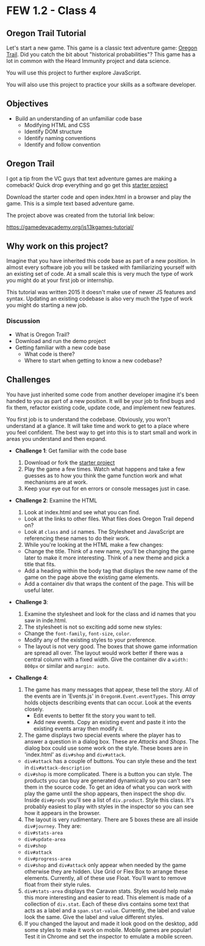 # FEW 1.2 - Class 4

## Oregon Trail Tutorial

Let's start a new game. This game is a classic text adventure game: [Oregon Trail](https://en.wikipedia.org/wiki/The_Oregon_Trail_(series)). Did you catch the bit about "historical probabilities"? This game has a lot in common with the Heard Immunity project and data science. 

You will use this project to further explore JavaScript. 

You will also use this project to practice your skills as a software developer.

## Objectives 

- Build an understanding of an unfamiliar code base
    - Modifying HTML and CSS 
    - Identify DOM structure 
    - Identify naming conventions
    - Identify and follow convention

## Oregon Trail

I got a tip from the VC guys that text adventure games are making a comeback! Quick drop everything and go get this [starter project](https://github.com/soggybag/oregon-trail-starter)

Download the starter code and open index.html in a browser and play the game. This is a simple text based adventure game. 

The project above was created from the tutorial link below:

https://gamedevacademy.org/js13kgames-tutorial/


## Why work on this project?  

Imagine that you have inherited this code base as part of a new position. In almost every software job you will be tasked with familiarizing yourself with an existing set of code. At a small scale this is very much the type of work you might do at your first job or internship. 

This tutorial was written 2015 it doesn't make use of newer JS features and syntax. Updating an existing codebase is also very much the type of work you might do starting a new job. 

### Discussion

- What is Oregon Trail?
- Download and run the demo project
- Getting familiar with a new code base
	- What code is there? 
	- Where to start when getting to know a new codebase? 

## Challenges 

You have just inherited some code from another developer imagine it's been handed to you as part of a new position. It will be your job to find bugs and fix them, refactor existing code, update code, and implement new features. 

You first job is to understand the codebase. Obviously, you won't understand at a glance. It will take time and work to get to a place where you feel confident. The best way to get into this is to start small and work in areas you understand and then expand. 

- **Challenge 1**: Get familiar with the code base
  1. Download or fork the [starter project](https://github.com/soggybag/oregon-trail-starter)
  2. Play the game a few times. Watch what happens and take a few guesses as to how you think the game function work and what mechanisms are at work. 
  3. Keep your eye out for en errors or console messages just in case. 

- **Challenge 2**: Examine the HTML
  1. Look at index.html and see what you can find. 
    - Look at the links to other files. What files does Oregon Trail depend on? 
    - Look at `class` and `id` names. The Stylesheet and JavaScript are referencing these names to do their work. 
  2. While you're looking at the HTML make a few changes: 
    - Change the title. Think of a new name, you'll be changing the game later to make it more interesting. Think of a new theme and pick a title that fits. 
    - Add a heading within the body tag that displays the new name of the game on the page above the existing game elements.   
    - Add a container div that wraps the content of the page. This will be useful later. 

- **Challenge 3**: 
  1. Examine the stylesheet and look for the class and id names that you saw in inde.html. 
  2. The stylesheet is not so exciting add some new styles:
    - Change the `font-family`, `font-size`, `color`.
    - Modify any of the existing styles to your preference. 
    - The layout is not very good. The boxes that showe game information are spread all over. The layout would work better if there was a central column with a fixed width. Give the container div a `width: 800px` or similar and `margin: auto`. 
    
- **Challenge 4**:
  1. The game has many messages that appear, these tell the story. All of the events are in 'Events.js' in `OregonH.Event.eventTypes`. This _array_ holds objects describing events that can occur. Look at the events closely.
        - Edit events to better fit the story you want to tell. 
        - Add new events. Copy an existing event and paste it into the existing events array then modify it. 
  1. The game displays two special events where the player has to answer a question in a dialog box. These are _Attacks_ and _Shops_. The dialog box could use some work on the style. These boxes are in 'index.html' as `div#shop` and `div#attack`.   
    - `div#attack` has a couple of buttons. You can style these and the text in `div#attack-description`
    - `div#shop` is more complicated. There is a button you can style. The products you can buy are generated dynamically so you can't see them in the source code. To get an idea of what you can work with play the game until the shop appears, then inspect the shop div. Inside `div#prods` you'll see a list of `div.product`. Style this class. It's probably easiest to play with styles in the inspector so you can see how it appears in the browser. 
  4. The layout is very rudimentary. There are 5 boxes these are all inside `div#journey`. They are: 
    - `div#stats-area`
    - `div#update-area`
    - `div#shop`
    - `div#attack`
    - `div#progress-area`
    - `div#shop` and `div#attack` only appear when needed by the game otherwise they are hidden. Use Grid or Flex Box to arrange these elements. Currently, all of these use Float. You'll want to remove float from their style rules. 
  5. `div#stats-area` displays the Caravan stats. Styles would help make this more interesting and easier to read. This element is made of a collection of `div.stat`. Each of these divs contains some text that acts as a label and a `span.stat-value`. Currently, the label and value look the same. Give the label and value different styles. 
  6. If you changed the layout and made it look good on the desktop, add some styles to make it work on mobile. Mobile games are popular! Test it in Chrome and set the inspector to emulate a mobile screen. 

  